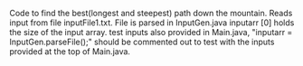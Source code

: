 Code to find the best(longest and steepest) path down the mountain.
Reads input from file inputFile1.txt. File is parsed in InputGen.java
inputarr [0] holds the size of the input array. 
test inputs also provided in Main.java, "inputarr = InputGen.parseFile();" should be commented out
to test with the inputs provided at the top of Main.java.
